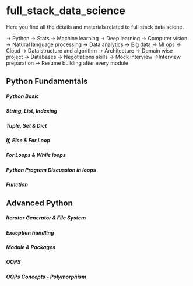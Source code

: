 # full_stack_data_science

Here you find all the details and materials related to full stack data sciene.

-> Python
-> Stats
-> Machine learning
-> Deep learning
-> Computer vision
-> Natural language processing
-> Data analytics
-> Big data
-> Ml ops
-> Cloud
-> Data structure and algorithm
-> Architecture
-> Domain wise project
-> Databases
-> Negotiations skills
-> Mock interview
->Interview preparation
-> Resume building after every module

## **Python Fundamentals**

##### Python Basic
##### String, List, Indexing
##### Tuple, Set & Dict
##### If, Else & For Loop
##### For Loops & While loops
##### Python Program Discussion in loops
##### Function 

## **Advanced Python**

##### Iterator Generator & File System
##### Exception handling 
##### Module & Packages
##### OOPS 
##### OOPs Concepts - Polymorphism



